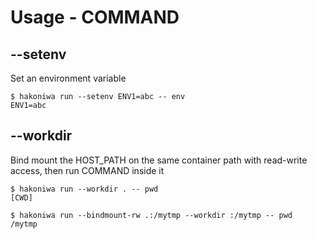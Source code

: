 # Usage - COMMAND

## --setenv

Set an environment variable

```console
$ hakoniwa run --setenv ENV1=abc -- env
ENV1=abc

```

## --workdir

Bind mount the HOST_PATH on the same container path with read-write access, then run COMMAND inside it

```console
$ hakoniwa run --workdir . -- pwd
[CWD]

$ hakoniwa run --bindmount-rw .:/mytmp --workdir :/mytmp -- pwd
/mytmp

```
